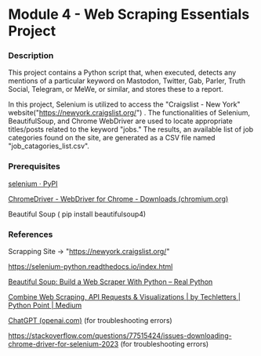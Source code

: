 # Module 4 - Web Scraping Essentials Project

### Description

This project contains a Python script that, when executed, detects any mentions of a particular keyword on Mastodon, Twitter, Gab, Parler, Truth Social, Telegram, or MeWe, or similar, and stores these to a report.

In this project, Selenium is utilized to access the "Craigslist - New York" website("https://newyork.craigslist.org/") . The functionalities of Selenium, BeautifulSoup, and Chrome WebDriver are used to locate appropriate titles/posts related to the keyword "jobs." The results, an available list of job categories found on the site, are generated as a CSV file named "job_catagories_list.csv". 

### Prerequisites

[selenium · PyPI](https://pypi.org/project/selenium/)

[ChromeDriver - WebDriver for Chrome - Downloads (chromium.org)](https://chromedriver.chromium.org/downloads)

 Beautiful Soup ( pip install beautifulsoup4)

### References

Scrapping Site -> "https://newyork.craigslist.org/"

https://selenium-python.readthedocs.io/index.html

[Beautiful Soup: Build a Web Scraper With Python – Real Python](https://realpython.com/beautiful-soup-web-scraper-python/)

[Combine Web Scraping, API Requests & Visualizations | by Techletters | Python Point | Medium](https://medium.com/python-point/combining-web-scraping-api-requests-visualizations-6b7a4cfacdd2)

[ChatGPT (openai.com)](https://chat.openai.com/) (for troubleshooting errors)

https://stackoverflow.com/questions/77515424/issues-downloading-chrome-driver-for-selenium-2023 (for troubleshooting errors)
